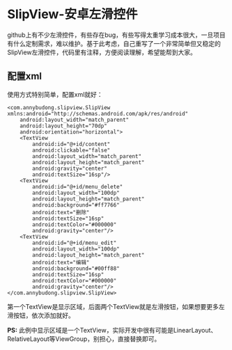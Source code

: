 # SlipView-安卓左滑控件

github上有不少左滑控件，有些存在bug，有些写得太重学习成本很大，一旦项目有什么定制需求，难以维护。基于此考虑，自己重写了一个非常简单但又稳定的SlipView左滑控件，代码里有注释，方便阅读理解，希望能帮到大家。

## 配置xml

使用方式特别简单，配置xml就好：

```
<com.annybudong.slipview.SlipView xmlns:android="http://schemas.android.com/apk/res/android"
    android:layout_width="match_parent"
    android:layout_height="70dp"
    android:orientation="horizontal">
    <TextView
        android:id="@+id/content"
        android:clickable="false"
        android:layout_width="match_parent"
        android:layout_height="match_parent"
        android:gravity="center"
        android:textSize="16sp"/>
    <TextView
        android:id="@+id/menu_delete"
        android:layout_width="100dp"
        android:layout_height="match_parent"
        android:background="#ff7766"
        android:text="删除"
        android:textSize="16sp"
        android:textColor="#000000"
        android:gravity="center"/>
    <TextView
        android:id="@+id/menu_edit"
        android:layout_width="100dp"
        android:layout_height="match_parent"
        android:text="编辑"
        android:background="#00ff88"
        android:textSize="16sp"
        android:textColor="#000000"
        android:gravity="center"/>
</com.annybudong.slipview.SlipView>
```

第一个TextView是显示区域，后面两个TextView就是左滑按钮，如果想要更多左滑按钮，依次添加就好。

**PS:** 此例中显示区域是一个TextView，实际开发中很有可能是LinearLayout、RelativeLayout等ViewGroup，别担心，直接替换即可。